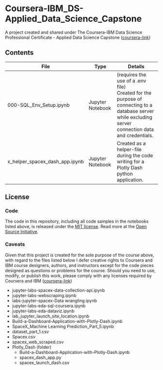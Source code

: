 # Coursera-IBM_DS-Applied_Data_Science_Capstone
A project created and shared under The Coursera-IBM Data Science Professional Certificate - Applied Data Science Capstone ([coursera-link](https://www.coursera.org/professional-certificates/ibm-data-science))

## Contents
File | Type | Details
--- | --- | ---
000-SQL_Env_Setup.ipynb | Jupyter Notebook | (requires the use of a .env file) <br> Created for the purpose of connecting to a database server while excluding server connection data and credentials.
x_helper_spacex_dash_app.ipynb | Jupyter Notebook | Created as a helper-file during the code writing for a Plotly Dash python application.

## License
### Code
The code in this repository, including all code samples in the notebooks listed above, is released under the [MIT license](https://github.com/AtypicalLogic/Coursera-IBM_DS-Applied_Data_Science_Capstone/blob/8104ef843a5cddb8b13b786ac5d9f5015273312e/LICENSE-CODE). Read more at the [Open Source Initiative](https://opensource.org/licenses/MIT).

### Caveats
Given that this project is created for the sole purpose of the course above, with regard to the files listed below I defer creative rights to Coursera and IBM course designers, authors, and instructors except for the code pieces designed as questions or problems for the course. Should you need to use, modify, or publish this work, please comply with any licenses required by Coursera and IBM ([coursera-link](https://www.coursera.org/professional-certificates/ibm-data-science))
* jupyter-labs-spacex-data-collection-api.ipynb
* jupyter-labs-webscraping.ipynb
* labs-jupyter-spacex-Data wrangling.ipynb
* jupyter-labs-eda-sql-coursera.ipynb
* jupyter-labs-eda-dataviz.ipynb
* lab_jupyter_launch_site_location.ipynb
* Build-a-Dashboard-Application-with-Plotly-Dash.ipynb
* SpaceX_Machine Learning Prediction_Part_5.ipynb
* dataset_part_1.csv
* Spacex.csv
* spacex_web_scraped.csv
* Plotly_Dash (folder)
  * Build-a-Dashboard-Application-with-Plotly-Dash.ipynb
  * spacex_dash_app.py
  * spacex_launch_dash.csv
  
